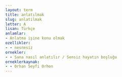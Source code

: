 ```yaml
---
layout: term
title: anlatılmak
slug: anlatilmak
letter: A
lisan: Türkçe
anlamlar:
- Anlatma işine konu olmak
ozellikler:
- - nesnesiz
ornekler:
- - Sana nasıl anlatılır / Sensiz hayatın boşluğu
orneklerkaynak:
- - Orhan Seyfi Orhon
---
```

